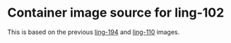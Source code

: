 # Container image source for ling-102
This is based on the previous [ling-194](https://github.com/UCSB-PSTAT/ling-194-docker-image) and [ling-110](https://github.com/UCSB-PSTAT/ling-110-docker-image) images.


